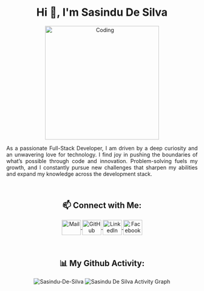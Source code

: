 <h1 align="center">Hi 👋, I'm Sasindu De Silva</h1>

<p align="center">
  <img src="https://user-images.githubusercontent.com/74038190/212750999-42ff8a64-dad8-4772-9648-849968543991.gif" width="300" height="auto" alt="Coding"/>
</p>

<p align="justify">As a passionate Full-Stack Developer, I am driven by a deep curiosity and an unwavering love for technology. I find joy in pushing the boundaries of what’s possible through code and innovation. Problem-solving fuels my growth, and I constantly pursue new challenges that sharpen my abilities and expand my knowledge across the development stack.</p>

<br/>

<h2 align="center">📫 Connect with Me:</h2>
<p align="center">
<a href="mailto:sasindudineth1111@gmail.com">
   <img align="center" src="https://cdn.worldvectorlogo.com/logos/official-gmail-icon-2020-.svg" width="50" height="40" alt="Mail" />
</a>
<a href="https://github.com/Sasindu-De-Silva" target="_blank">
  <img align="center" src="https://raw.githubusercontent.com/rahuldkjain/github-profile-readme-generator/master/src/images/icons/Social/github.svg" alt="GitHub" height="40" width="50" />
</a>
<a href="https://www.linkedin.com/in/sasindusilva/" target="_blank">
  <img align="center" src="https://raw.githubusercontent.com/rahuldkjain/github-profile-readme-generator/master/src/images/icons/Social/linked-in-alt.svg" alt="LinkedIn" height="40" width="50" />
</a>
<a href="https://www.facebook.com/s.d.u.de.silva?mibextid=ZbWKwL" target="_blank">
  <img align="center" src="https://raw.githubusercontent.com/rahuldkjain/github-profile-readme-generator/master/src/images/icons/Social/facebook.svg" alt="Facebook" height="40" width="50" />
</a>
<!--   <a href="https://www.instagram.com/sasi/" target="_blank">
  <img align="center" src="https://raw.githubusercontent.com/rahuldkjain/github-profile-readme-generator/master/src/images/icons/Social/instagram.svg" alt="Instagram" height="30" width="40" />
</a> -->
</p>

<br/>

<h2 align="center">📊 My Github Activity:</h2>
<div align="center" height="auto">
<img align="center" src="https://github-readme-stats.vercel.app/api/top-langs?username=Sasindu-De-Silva&show_icons=true&locale=en&layout=compact" alt="Sasindu-De-Silva" />
  <img align="center" src="https://github-profile-summary-cards.vercel.app/api/cards/profile-details?username=Sasindu-De-Silva&theme=gruvbox" alt='Sasindu De Silva Activity Graph'/>
</div>
